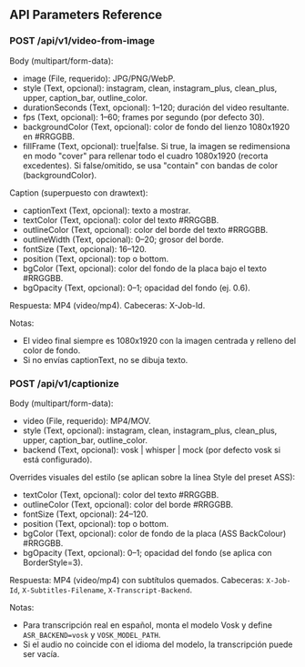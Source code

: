 ## API Parameters Reference

### POST /api/v1/video-from-image

Body (multipart/form-data):

- image (File, requerido): JPG/PNG/WebP.
- style (Text, opcional): instagram, clean, instagram_plus, clean_plus, upper, caption_bar, outline_color.
- durationSeconds (Text, opcional): 1–120; duración del video resultante.
- fps (Text, opcional): 1–60; frames por segundo (por defecto 30).
- backgroundColor (Text, opcional): color de fondo del lienzo 1080x1920 en #RRGGBB.
- fillFrame (Text, opcional): true|false. Si true, la imagen se redimensiona en modo "cover" para rellenar todo el cuadro 1080x1920 (recorta excedentes). Si false/omitido, se usa "contain" con bandas de color (backgroundColor).

Caption (superpuesto con drawtext):

- captionText (Text, opcional): texto a mostrar.
- textColor (Text, opcional): color del texto #RRGGBB.
- outlineColor (Text, opcional): color del borde del texto #RRGGBB.
- outlineWidth (Text, opcional): 0–20; grosor del borde.
- fontSize (Text, opcional): 16–120.
- position (Text, opcional): top o bottom.
- bgColor (Text, opcional): color del fondo de la placa bajo el texto #RRGGBB.
- bgOpacity (Text, opcional): 0–1; opacidad del fondo (ej. 0.6).

Respuesta: MP4 (video/mp4). Cabeceras: X-Job-Id.

Notas:
- El video final siempre es 1080x1920 con la imagen centrada y relleno del color de fondo.
- Si no envías captionText, no se dibuja texto.

### POST /api/v1/captionize

Body (multipart/form-data):

- video (File, requerido): MP4/MOV.
- style (Text, opcional): instagram, clean, instagram_plus, clean_plus, upper, caption_bar, outline_color.
- backend (Text, opcional): vosk | whisper | mock (por defecto vosk si está configurado).

Overrides visuales del estilo (se aplican sobre la línea Style del preset ASS):

- textColor (Text, opcional): color del texto #RRGGBB.
- outlineColor (Text, opcional): color del borde #RRGGBB.
- fontSize (Text, opcional): 24–120.
- position (Text, opcional): top o bottom.
- bgColor (Text, opcional): color de fondo de la placa (ASS BackColour) #RRGGBB.
- bgOpacity (Text, opcional): 0–1; opacidad del fondo (se aplica con BorderStyle=3).

Respuesta: MP4 (video/mp4) con subtítulos quemados. Cabeceras: `X-Job-Id`, `X-Subtitles-Filename`, `X-Transcript-Backend`.

Notas:
- Para transcripción real en español, monta el modelo Vosk y define `ASR_BACKEND=vosk` y `VOSK_MODEL_PATH`.
- Si el audio no coincide con el idioma del modelo, la transcripción puede ser vacía.
